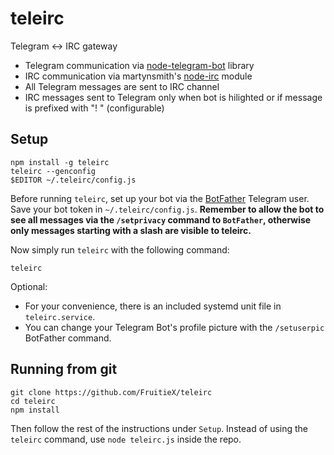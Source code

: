 teleirc
=======

Telegram <-> IRC gateway

* Telegram communication via
  [node-telegram-bot](https://github.com/orzFly/node-telegram-bot) library
* IRC communication via martynsmith's
  [node-irc](https://github.com/martynsmith/node-irc) module
* All Telegram messages are sent to IRC channel
* IRC messages sent to Telegram only when bot is hilighted or if message is
  prefixed with "! " (configurable)

Setup
-----

    npm install -g teleirc
    teleirc --genconfig
    $EDITOR ~/.teleirc/config.js

Before running `teleirc`, set up your bot via the
[BotFather](https://telegram.me/botfather) Telegram user. Save your bot token
in `~/.teleirc/config.js`. **Remember to allow the bot to see all messages via
the `/setprivacy` command to `BotFather`, otherwise only messages starting with
a slash are visible to teleirc.**

Now simply run `teleirc` with the following command:

    teleirc

Optional:

- For your convenience, there is an included systemd unit file in
  `teleirc.service`.
- You can change your Telegram Bot's profile picture with the `/setuserpic`
  BotFather command.

Running from git
----------------

    git clone https://github.com/FruitieX/teleirc
    cd teleirc
    npm install

Then follow the rest of the instructions under `Setup`. Instead of using
the `teleirc` command, use `node teleirc.js` inside the repo.
